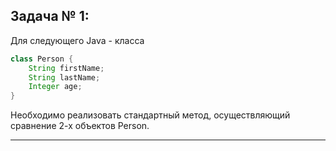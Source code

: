 
## Задача № 1:

Для следующего Java - класса
```java
class Person {
    String firstName;
    String lastName;
    Integer age;
}
```
Необходимо реализовать стандартный метод, осуществляющий сравнение 2-х объектов Person.

---
